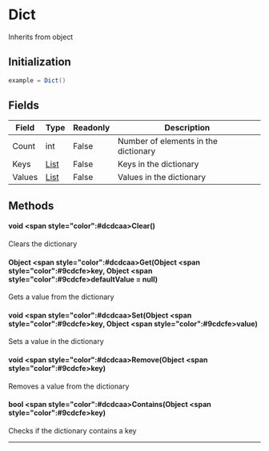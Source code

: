 # Dict
Inherits from object
## Initialization
```csharp
example = Dict()
```
## Fields
|Field|Type|Readonly|Description|
|---|---|---|---|
|Count|int|False|Number of elements in the dictionary|
|Keys|[List](../objects/List.md)|False|Keys in the dictionary|
|Values|[List](../objects/List.md)|False|Values in the dictionary|
## Methods
#### void <span style="color":#dcdcaa>Clear<span>()
Clears the dictionary
#### Object <span style="color":#dcdcaa>Get<span>(Object <span style="color":#9cdcfe>key<span>, Object <span style="color":#9cdcfe>defaultValue<span> = null)
Gets a value from the dictionary
#### void <span style="color":#dcdcaa>Set<span>(Object <span style="color":#9cdcfe>key<span>, Object <span style="color":#9cdcfe>value<span>)
Sets a value in the dictionary
#### void <span style="color":#dcdcaa>Remove<span>(Object <span style="color":#9cdcfe>key<span>)
Removes a value from the dictionary
#### bool <span style="color":#dcdcaa>Contains<span>(Object <span style="color":#9cdcfe>key<span>)
Checks if the dictionary contains a key

---


